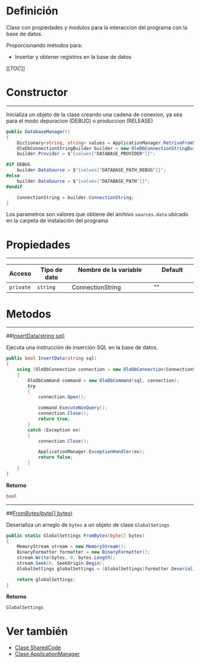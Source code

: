 # Definición
Clase con propiedades y modulos para la interaccion del programa con la base de datos.

Proporcionando métodos para: 
- Insertar y obtener registros en la base de datos

[[_TOC_]]

# Constructor
----

Inicializa un objeto de la clase creando una cadena de conexion, ya sea para el modo depuracion (DEBUG) o produccion (RELEASE)

``` csharp
public DatabaseManager() 
{
    Dictionary<string, string> values = ApplicationManager.RetriveFromSourcesFile();
    OleDbConnectionStringBuilder builder = new OleDbConnectionStringBuilder();
    builder.Provider = $"{values["DATABASE_PROVIDER"]}";

#if DEBUG
    builder.DataSource = $"{values["DATABASE_PATH_DEBUG"]}";
#else
    builder.DataSource = $"{values["DATABASE_PATH"]}";
#endif

    ConnectionString = builder.ConnectionString;
}
```

Los parametros son valores que obtiene del archivo `sources.data` ubicado en la carpeta de instalación del programa

# Propiedades
----

| Acceso    | Tipo de dato | Nombre de la variable &emsp;&emsp;&emsp;&emsp;&emsp; | Default &emsp;&emsp;&emsp;&emsp; |
|-----------|--------------|------------------------------------------------------|----------------------------------|
| `private` | `string`     | ConnectionString                                     | ""                               |

# Metodos
----
##[InsertData(string sql)]()

Ejecuta una instrucción de inserción SQL en la base de datos.

``` csharp
public bool InsertData(string sql) 
{
    using (OleDbConnection connection = new OleDbConnection(ConnectionString))
    {
        OleDbCommand command = new OleDbCommand(sql, connection);
        try
        {
            connection.Open();

            command.ExecuteNonQuery();
            connection.Close();
            return true;
        }
        catch (Exception ex)
        {
            connection.Close();

            ApplicationManager.ExceptionHandler(ex);
            return false;
        }
    }
}
```

**Retorno**
``` csharp 
bool
```

----
##[FromBytes(byte[] bytes)]()

Deserializa un arreglo de `bytes` a un objeto de clase `GlobalSetings`

``` csharp
public static GlobalSettings FromBytes(byte[] bytes)
{
    MemoryStream stream = new MemoryStream();
    BinaryFormatter formatter = new BinaryFormatter();
    stream.Write(bytes, 0, bytes.Length);
    stream.Seek(0, SeekOrigin.Begin);
    GlobalSettings globalSettings = (GlobalSettings)formatter.Deserialize(stream);

    return globalSettings;
}
```

**Retorno**
``` csharp 
GlobalSettings
```

# Ver también
- [Clase SharedCode](/SharedCode)
- [Clase ApplicationManager](/SharedCode/SharedCode.ApplicationManager)